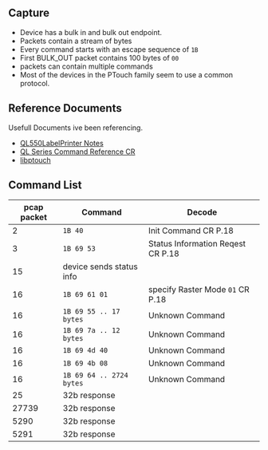 ## Capture ##

 - Device has a bulk in and bulk out endpoint.
 - Packets contain a stream of bytes
 - Every command starts with an escape sequence of `1B`
 - First BULK_OUT packet contains 100 bytes of `00`
 - packets can contain multiple commands
 - Most of the devices in the PTouch family seem to use a common protocol.
 
## Reference Documents ##
  Usefull Documents ive been referencing.
  
 - [QL550LabelPrinter Notes](http://etc.nkadesign.com/Printers/QL550LabelPrinter)
 - [QL Series Command Reference CR](http://download.brother.com/welcome/docp000678/cv_qlseries_eng_raster_600.pdf)
 - [libptouch](https://bitbucket.org/philpem/libptouch)


## Command List ##
| pcap packet| Command | Decode |
| --- | --- | --- |
| 2 | `1B 40` | Init Command CR P.18|
| 3 | `1B 69 53` | Status Information Reqest CR P.18 |
| 15 | device sends status info | |
| 16 | `1B 69 61 01` | specify Raster Mode `01` CR P.18 |
| 16 | `1B 69 55 .. 17 bytes` | Unknown Command |
| 16 | `1B 69 7a .. 12 bytes` | Unknown Command |
| 16 | `1B 69 4d 40` | Unknown Command |
| 16 | `1B 69 4b 08` | Unknown Command |
| 16 | `1B 69 64 .. 2724 bytes` | Unknown Command |
| 25 | 32b response | |
| 27739 | 32b response | |
| 5290 | 32b response | |
| 5291 | 32b response | |
